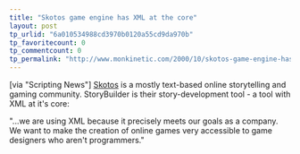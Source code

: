 ```yaml
---
title: "Skotos game engine has XML at the core"
layout: post
tp_urlid: "6a010534988cd3970b0120a55cd9da970b"
tp_favoritecount: 0
tp_commentcount: 0
tp_permalink: "http://www.monkinetic.com/2000/10/skotos-game-engine-has-xml-at-the-core.html"
---
```

[via &quot;Scripting News&quot;] <a href="http://www.skotos.net/">Skotos</a> is a mostly text-based online storytelling and gaming community. StoryBuilder is their story-development tool - a tool with XML at it&#39;s core:



&quot;...we are using XML because it precisely meets our goals as a company. We want to make the creation of online games very accessible to game designers who aren&#39;t programmers.&quot;
